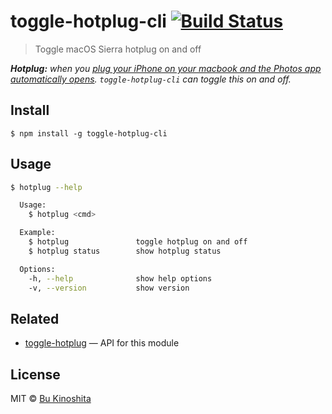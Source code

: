 # toggle-hotplug-cli [![Build Status](https://travis-ci.org/bukinoshita/toggle-hotplug-cli.svg?branch=master)](https://travis-ci.org/bukinoshita/toggle-hotplug-cli)

> Toggle macOS Sierra hotplug on and off

_**Hotplug:** when you [plug your iPhone on your macbook and the Photos app automatically opens](https://twitter.com/bukinoshita/status/920089417494220801). `toggle-hotplug-cli` can toggle this on and off._


## Install

```
$ npm install -g toggle-hotplug-cli
```


## Usage

```bash
$ hotplug --help

  Usage:
    $ hotplug <cmd>

  Example:
    $ hotplug               toggle hotplug on and off
    $ hotplug status        show hotplug status

  Options:
    -h, --help              show help options
    -v, --version           show version
```


## Related

- [toggle-hotplug](https://github.com/bukinoshita/toggle-hotplug) — API for this module


## License

MIT © [Bu Kinoshita](https://bukinoshita.io)
